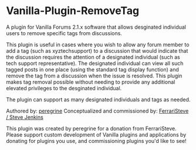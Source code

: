 Vanilla-Plugin-RemoveTag
========================

A plugin for Vanilla Forums 2.1.x software that allows desginated individual users to remove specific tags from discussions.

This plugin is useful in cases where you wish to allow any forum member to add a tag (such as xyztechsupport) to a discussion that would indicate that the discussion requires the attention of a designated individual (such as tech support representative). 
The designated individual can view all such tagged posts in one place (using the standard tag display function) and remove the tag from a discussion when the issue is resolved. This plugin makes tag removal possible without needing to provide any additional elevated privileges to the desginated individual.

The plugin can support as many designated individuals and tags as needed.

Authored by: <a href="http://vanillaforums.org/profile/36251/peregrine">peregrine</a>
Conceptualized and commissioned by: <a href="http://www.stevejenkins.com/">FerrariSteve / Steve Jenkins</a>

This plugin was created by peregrine for a donation from FerrariSteve. Please support custom development of Vanilla plugins and applications by donating for plugins you use, and commissioning plugins you'd like to see!
